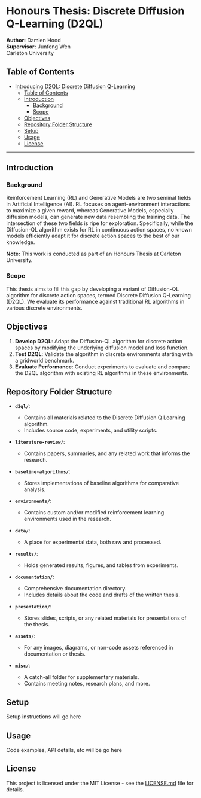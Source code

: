 # Honours Thesis: Discrete Diffusion Q-Learning (D2QL)

**Author:** Damien Hood  
**Supervisor:** Junfeng Wen  
Carleton University  


## Table of Contents
- [Introducing D2QL: Discrete Diffusion Q-Learning](#introducing-d2ql-discrete-diffusion-q-learning)
  - [Table of Contents](#table-of-contents)
  - [Introduction](#introduction)
    - [Background](#background)
    - [Scope](#scope)
  - [Objectives](#objectives)
  - [Repository Folder Structure](#repository-folder-structure)
  - [Setup](#setup)
  - [Usage](#usage)
  - [License](#license)

---

## Introduction

### Background
Reinforcement Learning (RL) and Generative Models are two seminal fields in Artificial Intelligence (AI). RL focuses on agent-environment interactions to maximize a given reward, whereas Generative Models, especially diffusion models, can generate new data resembling the training data. The intersection  of these two fields is ripe for exploration. Specifically, while the Diffusion-QL algorithm exists for RL in continuous action spaces, no known models efficiently adapt it for discrete action spaces to the best of our knowledge.

**Note:** This work is conducted as part of an Honours Thesis at Carleton University.

### Scope
This thesis aims to fill this gap by developing a variant of Diffusion-QL algorithm for discrete action spaces, termed Discrete Diffusion Q-Learning (D2QL). We evaluate its performance against traditional RL algorithms in various discrete environments.

## Objectives

1. **Develop D2QL**: Adapt the Diffusion-QL algorithm for discrete action spaces by modifying the underlying diffusion model and loss function.
2. **Test D2QL**: Validate the algorithm in discrete environments starting with a gridworld benchmark.
3. **Evaluate Performance**: Conduct experiments to evaluate and compare the D2QL algorithm with existing RL algorithms in these environments.

## Repository Folder Structure

- **`d2ql/`**: 
  - Contains all materials related to the Discrete Diffusion Q Learning algorithm.
  - Includes source code, experiments, and utility scripts.
  
- **`literature-review/`**: 
  - Contains papers, summaries, and any related work that informs the research.

- **`baseline-algorithms/`**: 
  - Stores implementations of baseline algorithms for comparative analysis.

- **`environments/`**: 
  - Contains custom and/or modified reinforcement learning environments used in the research.

- **`data/`**: 
  - A place for experimental data, both raw and processed.

- **`results/`**: 
  - Holds generated results, figures, and tables from experiments.

- **`documentation/`**: 
  - Comprehensive documentation directory.
  - Includes details about the code and drafts of the written thesis.

- **`presentation/`**: 
  - Stores slides, scripts, or any related materials for presentations of the thesis.

- **`assets/`**: 
  - For any images, diagrams, or non-code assets referenced in documentation or thesis.

- **`misc/`**: 
  - A catch-all folder for supplementary materials.
  - Contains meeting notes, research plans, and more.

## Setup

Setup instructions will go here

## Usage

Code examples, API details, etc will be go here

## License

This project is licensed under the MIT License - see the [LICENSE.md](LICENSE.md) file for details.
